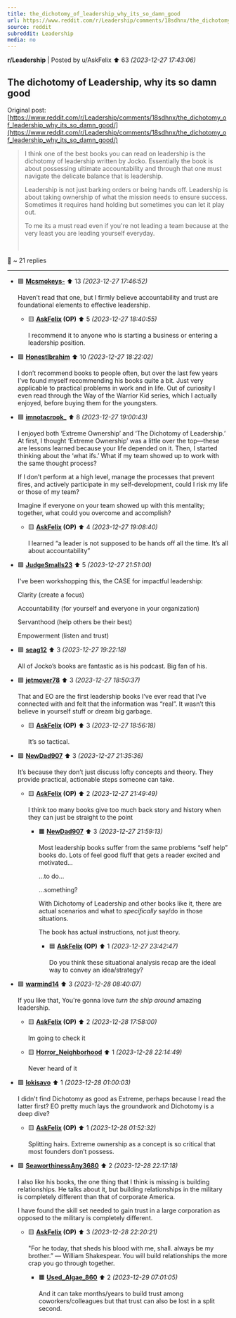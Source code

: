 ```yaml
---
title: the_dichotomy_of_leadership_why_its_so_damn_good
url: https://www.reddit.com/r/Leadership/comments/18sdhnx/the_dichotomy_of_leadership_why_its_so_damn_good/
source: reddit
subreddit: Leadership
media: no
---
```

**r/Leadership** | Posted by u/AskFelix ⬆️ 63 _(2023-12-27 17:43:06)_

## The dichotomy of Leadership, why its so damn good

Original post: [https://www.reddit.com/r/Leadership/comments/18sdhnx/the_dichotomy_of_leadership_why_its_so_damn_good/](https://www.reddit.com/r/Leadership/comments/18sdhnx/the_dichotomy_of_leadership_why_its_so_damn_good/)

> I think one of the best books you can read on leadership is the dichotomy of leadership written by Jocko. Essentially the book is about possessing ultimate accountability and through that one must navigate the delicate balance that is leadership. 
> 
> Leadership is not just barking orders or being hands off. Leadership is about taking ownership of what the mission needs to ensure success. Sometimes it requires hand holding but sometimes you can let it play out.
> 
> To me its a must read even if you're not leading a team because at the very least you are leading yourself everyday. 
> 
> &#x200B;

💬 ~ 21 replies

---

* 🟩 **[Mcsmokeys-](https://www.reddit.com/user/Mcsmokeys-)** ⬆️ 13 _(2023-12-27 17:46:52)_

	Haven’t read that one, but I firmly believe accountability and trust are foundational elements to effective leadership.

	* 🟨 **[AskFelix](https://www.reddit.com/user/AskFelix) (OP)** ⬆️ 5 _(2023-12-27 18:40:55)_

		I recommend it to anyone who is starting a business or entering a leadership position.

* 🟩 **[HonestIbrahim](https://www.reddit.com/user/HonestIbrahim)** ⬆️ 10 _(2023-12-27 18:22:02)_

	I don’t recommend books to people often, but over the last few years I’ve found myself recommending his books quite a bit. Just very applicable to practical problems in work and in life.  Out of curiosity I even read through the Way of the Warrior Kid series, which I actually enjoyed, before buying them for the youngsters.

* 🟩 **[imnotacrook_](https://www.reddit.com/user/imnotacrook_)** ⬆️ 8 _(2023-12-27 19:00:43)_

	I enjoyed both ‘Extreme Ownership’ and ‘The Dichotomy of Leadership.’ At first, I thought ‘Extreme Ownership’ was a little over the top—these are lessons learned because your life depended on it. Then, I started thinking about the ‘what ifs.’ What if my team showed up to work with the same thought process?

	If I don’t perform at a high level, manage the processes that prevent fires, and actively participate in my self-development, could I risk my life or those of my team?

	Imagine if everyone on your team showed up with this mentality; together, what could you overcome and accomplish?

	* 🟨 **[AskFelix](https://www.reddit.com/user/AskFelix) (OP)** ⬆️ 4 _(2023-12-27 19:08:40)_

		I learned “a leader is not supposed to be hands off all the time. It’s all about accountability”

* 🟩 **[JudgeSmalls23](https://www.reddit.com/user/JudgeSmalls23)** ⬆️ 5 _(2023-12-27 21:51:00)_

	I've been workshopping this, the CASE for impactful leadership:

	Clarity (create a focus)

	Accountability (for yourself and everyone in your organization)

	Servanthood (help others be their best)

	Empowerment (listen and trust)

* 🟩 **[seag12](https://www.reddit.com/user/seag12)** ⬆️ 3 _(2023-12-27 19:22:18)_

	All of Jocko’s books are fantastic as is his podcast. Big fan of his.

* 🟩 **[jetmover78](https://www.reddit.com/user/jetmover78)** ⬆️ 3 _(2023-12-27 18:50:37)_

	That and EO are the first leadership books I’ve ever read that I’ve connected with and felt that the information was “real”. It wasn’t this believe in yourself stuff or dream big garbage.

	* 🟨 **[AskFelix](https://www.reddit.com/user/AskFelix) (OP)** ⬆️ 3 _(2023-12-27 18:56:18)_

		It’s so tactical.

* 🟩 **[NewDad907](https://www.reddit.com/user/NewDad907)** ⬆️ 3 _(2023-12-27 21:35:36)_

	It’s because they don’t just discuss lofty concepts and theory. They provide practical, actionable steps someone can take.

	* 🟨 **[AskFelix](https://www.reddit.com/user/AskFelix) (OP)** ⬆️ 2 _(2023-12-27 21:49:49)_

		I think too many books give too much back story and history when they can just be straight to the point

		* 🟧 **[NewDad907](https://www.reddit.com/user/NewDad907)** ⬆️ 3 _(2023-12-27 21:59:13)_

			Most leadership books suffer from the same problems “self help” books do. Lots of feel good fluff that gets a reader excited and motivated…
			
			…to do…
			
			…something? 
			
			With Dichotomy of Leadership and other books like it, there are actual scenarios and what to *specifically* say/do in those situations.
			
			The book has actual instructions, not just theory.

			* 🟦 **[AskFelix](https://www.reddit.com/user/AskFelix) (OP)** ⬆️ 1 _(2023-12-27 23:42:47)_

				Do you think these situational analysis recap are the ideal way to convey an idea/strategy?

* 🟩 **[warmind14](https://www.reddit.com/user/warmind14)** ⬆️ 3 _(2023-12-28 08:40:07)_

	If you like that, You're gonna love *turn the ship around* amazing leadership.

	* 🟨 **[AskFelix](https://www.reddit.com/user/AskFelix) (OP)** ⬆️ 2 _(2023-12-28 17:58:00)_

		Im going to check it

	* 🟨 **[Horror_Neighborhood](https://www.reddit.com/user/Horror_Neighborhood)** ⬆️ 1 _(2023-12-28 22:14:49)_

		Never heard of it

* 🟩 **[lokisavo](https://www.reddit.com/user/lokisavo)** ⬆️ 1 _(2023-12-28 01:00:03)_

	I didn't find Dichotomy as good as Extreme, perhaps because I read the latter first? EO pretty much lays the groundwork and Dichotomy is a deep dive?

	* 🟨 **[AskFelix](https://www.reddit.com/user/AskFelix) (OP)** ⬆️ 1 _(2023-12-28 01:52:32)_

		Splitting hairs. Extreme ownership as a concept is so critical that most founders don’t possess.

* 🟩 **[SeaworthinessAny3680](https://www.reddit.com/user/SeaworthinessAny3680)** ⬆️ 2 _(2023-12-28 22:17:18)_

	I also like his books, the one thing that I think is missing is building relationships. He talks about it, but building relationships in the military is completely different than that of corporate America.  

	I have found the skill set needed to gain trust in a large corporation as opposed to the military is completely different.

	* 🟨 **[AskFelix](https://www.reddit.com/user/AskFelix) (OP)** ⬆️ 3 _(2023-12-28 22:20:21)_

		"For he today, that sheds his blood with me, shall. always be my brother.” — William Shakespear. You will build relationships the more crap you go through together.

		* 🟧 **[Used_Algae_860](https://www.reddit.com/user/Used_Algae_860)** ⬆️ 2 _(2023-12-29 07:01:05)_

			And it can take months/years to build trust among coworkers/colleagues but that trust can also be lost in a split second.


